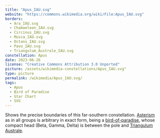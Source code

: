```yaml
---
title: "Apus_IAU.svg"
website: "https://commons.wikimedia.org/wiki/File:Apus_IAU.svg"
borders:
  - Ara_IAU.svg
  - Chamaeleon_IAU.svg
  - Circinus_IAU.svg
  - Musca_IAU.svg
  - Octans_IAU.svg
  - Pavo_IAU.svg
  - Triangulum_Australe_IAU.svg
constellation: Apus
date: 2023-06-26
license: "Creative Commons Attribution 3.0 Unported"
picture: /assets/wikimedia-constellations/Apus_IAU.svg"
type: picture
permalink: /wikimedia/Apus_IAU.svg/
tags:
  - Apus
  - Bird of Paradise
  - Star Chart
  - SVG
---
```

Shows the precise boundaries of this far-southern constellation. [Asterism](/asterism/) as in all groups is arbitrary in exact form, being a [bird-of-paradise](/bird-of-paradise/), whose compact head (Beta, Gamma, Delta) is between the pole and [Triangulum Australe](/triangulum-australe/).